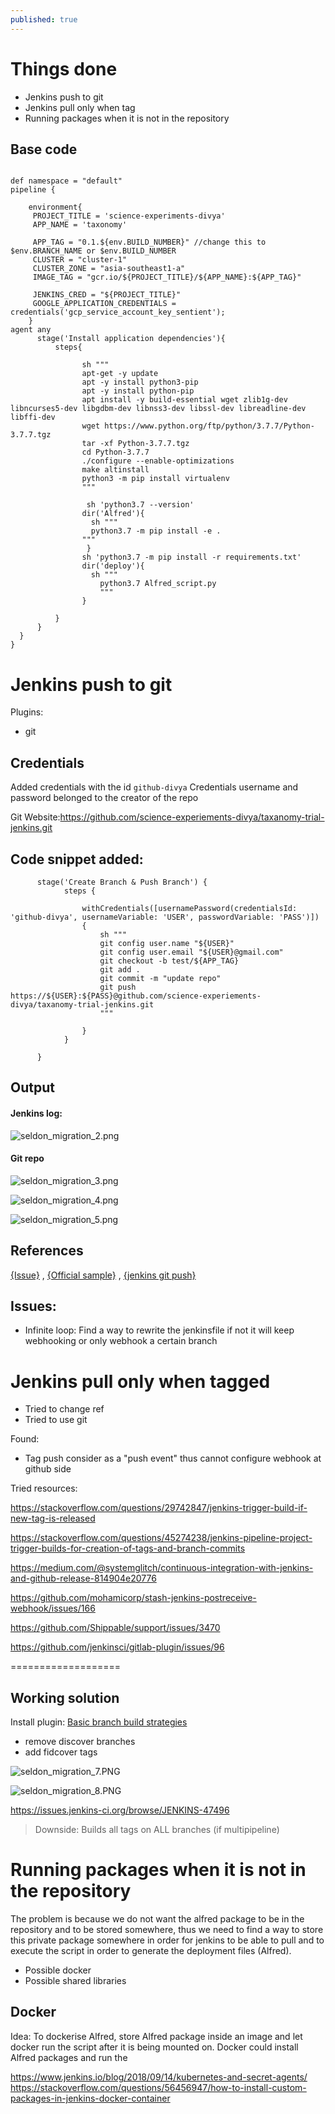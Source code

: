 ```yaml
---
published: true
---
```

# Things done 
- Jenkins push to git
- Jenkins pull only when tag
- Running packages when it is not in the repository


## Base code

```

def namespace = "default"
pipeline {

    environment{
     PROJECT_TITLE = 'science-experiments-divya'
     APP_NAME = 'taxonomy'

     APP_TAG = "0.1.${env.BUILD_NUMBER}" //change this to $env.BRANCH_NAME or $env.BUILD_NUMBER
     CLUSTER = "cluster-1"
     CLUSTER_ZONE = "asia-southeast1-a"
     IMAGE_TAG = "gcr.io/${PROJECT_TITLE}/${APP_NAME}:${APP_TAG}"

     JENKINS_CRED = "${PROJECT_TITLE}"
     GOOGLE_APPLICATION_CREDENTIALS = credentials('gcp_service_account_key_sentient');
    }
agent any
      stage('Install application dependencies'){
          steps{

                sh """
                apt-get -y update
                apt -y install python3-pip
                apt -y install python-pip
                apt install -y build-essential wget zlib1g-dev libncurses5-dev libgdbm-dev libnss3-dev libssl-dev libreadline-dev libffi-dev
                wget https://www.python.org/ftp/python/3.7.7/Python-3.7.7.tgz
                tar -xf Python-3.7.7.tgz
                cd Python-3.7.7
                ./configure --enable-optimizations
                make altinstall
                python3 -m pip install virtualenv
                """

                 sh 'python3.7 --version'
                dir('Alfred'){
                  sh """
                  python3.7 -m pip install -e .
                """
                 }
                sh 'python3.7 -m pip install -r requirements.txt'
                dir('deploy'){
                  sh """
                    python3.7 Alfred_script.py
                    """
                }

          }
      }
  }
}
```

# Jenkins push to git

Plugins:
- git


## Credentials
Added credentials with the id `github-divya`
Credentials username and password belonged to the creator of the repo

Git Website:https://github.com/science-experiements-divya/taxanomy-trial-jenkins.git

## Code snippet added:
```
      stage('Create Branch & Push Branch') {
            steps {

                withCredentials([usernamePassword(credentialsId: 'github-divya', usernameVariable: 'USER', passwordVariable: 'PASS')]) 
                {
                    sh """
                    git config user.name "${USER}"
                    git config user.email "${USER}@gmail.com"
                    git checkout -b test/${APP_TAG}
                    git add .
                    git commit -m "update repo"
                    git push https://${USER}:${PASS}@github.com/science-experiements-divya/taxanomy-trial-jenkins.git
                    """
                    
                } 
            }

      }
```


## Output

#### Jenkins log:
![seldon_migration_2.png]({{site.baseurl}}/img/seldon_migration_2.png)


#### Git repo
![seldon_migration_3.png]({{site.baseurl}}/img/seldon_migration_3.png)

![seldon_migration_4.png]({{site.baseurl}}/img/seldon_migration_4.png)

![seldon_migration_5.png]({{site.baseurl}}/img/seldon_migration_5.png)


## References
[{Issue}](https://stackoverflow.com/questions/38769976/is-it-possible-to-git-merge-push-using-jenkins-pipelinea) , [{Official sample}](https://github.com/jenkinsci/pipeline-examples/blob/master/pipeline-examples/push-git-repo/pushGitRepo.groovy) , [{jenkins git push}](https://stackoverflow.com/questions/53325544/jenkins-pipeline-git-push)

## Issues:
- Infinite loop: Find a way to rewrite the jenkinsfile if not it will keep webhooking or only webhook a certain branch

# Jenkins pull only when tagged
- Tried to change ref
- Tried to use git

Found:
- Tag push consider as a "push event" thus cannot configure webhook at github side

Tried resources:

https://stackoverflow.com/questions/29742847/jenkins-trigger-build-if-new-tag-is-released

https://stackoverflow.com/questions/45274238/jenkins-pipeline-project-trigger-builds-for-creation-of-tags-and-branch-commits

https://medium.com/@systemglitch/continuous-integration-with-jenkins-and-github-release-814904e20776

https://github.com/mohamicorp/stash-jenkins-postreceive-webhook/issues/166

https://github.com/Shippable/support/issues/3470

https://github.com/jenkinsci/gitlab-plugin/issues/96





===================


## Working solution

Install plugin: [Basic branch build strategies](https://github.com/jenkinsci/basic-branch-build-strategies-plugin/blob/master/docs/user.adoc)

- remove discover branches
- add fidcover tags

![seldon_migration_7.PNG]({{site.baseurl}}/img/seldon_migration_7.PNG)

![seldon_migration_8.PNG]({{site.baseurl}}/img/seldon_migration_8.PNG)



https://issues.jenkins-ci.org/browse/JENKINS-47496

> Downside: Builds all tags on ALL branches (if multipipeline)

# Running packages when it is not in the repository

The problem is because we do not want the alfred package to be in the repository and to be stored somewhere, thus we need to find a way to store this private package somewhere in order for jenkins to be able to pull and to execute the script in order to generate the deployment files (Alfred).

- Possible docker
- Possible shared libraries

## Docker

Idea: To dockerise Alfred, store Alfred package inside an image and let docker run the script after it is being mounted on.
Docker could install Alfred packages and run the

https://www.jenkins.io/blog/2018/09/14/kubernetes-and-secret-agents/
https://stackoverflow.com/questions/56456947/how-to-install-custom-packages-in-jenkins-docker-container